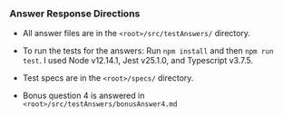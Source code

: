 ### Answer Response Directions

* All answer files are in the `<root>/src/testAnswers/` directory.

* To run the tests for the answers: Run `npm install` and then `npm run test`. I used Node v12.14.1, Jest v25.1.0, and Typescript v3.7.5.

* Test specs are in the `<root>/specs/` directory.

* Bonus question 4 is answered in `<root>/src/testAnswers/bonusAnswer4.md`
